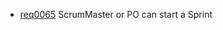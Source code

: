  * [req0065](https://github.com/DomainDrivenArchitecture/ddaRequirement/blob/master/en/requirements/req0065.md) ScrumMaster or PO can start a Sprint